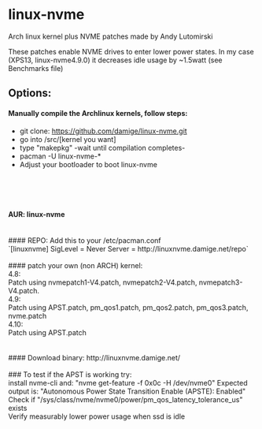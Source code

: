 # linux-nvme

Arch linux kernel plus NVME patches made by Andy Lutomirski 

These patches enable NVME drives to enter lower power states.
In my case (XPS13, linux-nvme4.9.0) it decreases idle usage by ~1.5watt (see Benchmarks file)

## Options:
#### Manually compile the Archlinux kernels, follow steps:

* git clone: https://github.com/damige/linux-nvme.git
* go into /src/[kernel you want]
* type "makepkg" -wait until compilation completes-
* pacman -U linux-nvme-*
* Adjust your bootloader to boot linux-nvme
<br />
<br />
<br />

#### AUR: linux-nvme
<br />
#### REPO: Add this to your /etc/pacman.conf
<br />
`[linuxnvme]
SigLevel = Never
Server = http://linuxnvme.damige.net/repo`
<br />
<br />
#### patch your own (non ARCH) kernel:
<br />
4.8:<br />
Patch using nvmepatch1-V4.patch, nvmepatch2-V4.patch, nvmepatch3-V4.patch.
<br />
4.9:<br />
Patch using APST.patch, pm_qos1.patch, pm_qos2.patch, pm_qos3.patch, nvme.patch
<br />
4.10:<br />
Patch using APST.patch
<br />
<br />
<br />
#### Download binary:
http://linuxnvme.damige.net/
<br />
<br />
### To test if the APST is working try:
<br />
install nvme-cli and: "nvme get-feature -f 0x0c -H /dev/nvme0"
Expected output is: "Autonomous Power State Transition Enable (APSTE): Enabled"
<br />
Check if "/sys/class/nvme/nvme0/power/pm_qos_latency_tolerance_us" exists 
<br />
Verify measurably lower power usage when ssd is idle
